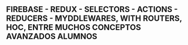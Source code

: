 ## FIREBASE - REDUX - SELECTORS - ACTIONS - REDUCERS - MYDDLEWARES, WITH ROUTERS, HOC, ENTRE MUCHOS CONCEPTOS AVANZADOS ALUMNOS
